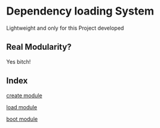 # Dependency loading System

Lightweight and only for this Project developed

## Real Modularity?

Yes bitch!

## Index

[create module](create_module.md)

[load module](load_module.md)

[boot module](boot_module.md)

